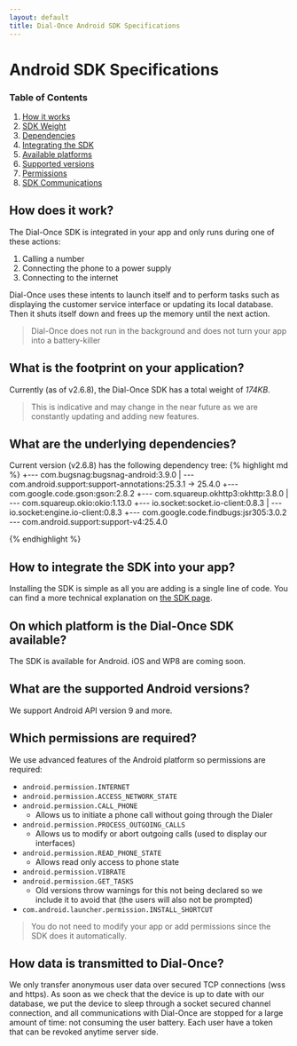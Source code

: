 ```yaml
---
layout: default
title: Dial-Once Android SDK Specifications
---
```


Android SDK Specifications
==========================

### Table of Contents

1.  [How it works](#how-does-it-work)
2.  [SDK Weight](#what-is-the-footprint-on-your-application)
3.  [Dependencies](#what-are-the-underlying-dependencies)
4.  [Integrating the SDK](#how-to-integrate-the-sdk-into-your-app)
5.  [Available platforms](#on-which-platform-is-the-dial-once-sdk-available)
6.  [Supported versions](#what-are-the-supported-android-versions)
7.  [Permissions](#which-permissions-are-required)
8.  [SDK Communications](#how-data-is-transmitted-to-dial-once)

How does it work?
-----------------

The Dial-Once SDK is integrated in your app and only runs during one of these actions:

1.  Calling a number
2.  Connecting the phone to a power supply
3.  Connecting to the internet

Dial-Once uses these intents to launch itself and to perform tasks such as displaying the customer service interface or updating its local database. Then it shuts itself down and frees up the memory until the next action.

> Dial-Once does not run in the background and does not turn your app into a battery-killer

What is the footprint on your application?
------------------------------------------

Currently (as of v2.6.8), the Dial-Once SDK has a total weight of *174KB*.

> This is indicative and may change in the near future as we are constantly updating and adding new features.

What are the underlying dependencies?
------------------------------------------

Current version (v2.6.8) has the following dependency tree:
{% highlight md %}
+--- com.bugsnag:bugsnag-android:3.9.0
|    \--- com.android.support:support-annotations:25.3.1 -> 25.4.0
+--- com.google.code.gson:gson:2.8.2
+--- com.squareup.okhttp3:okhttp:3.8.0
|    \--- com.squareup.okio:okio:1.13.0
+--- io.socket:socket.io-client:0.8.3
|    \--- io.socket:engine.io-client:0.8.3
+--- com.google.code.findbugs:jsr305:3.0.2
\--- com.android.support:support-v4:25.4.0

{% endhighlight %}

How to integrate the SDK into your app?
---------------------------------------

Installing the SDK is simple as all you are adding is a single line of code. You can find a more technical explanation on [the SDK page](/android/howto).

On which platform is the Dial-Once SDK available?
-------------------------------------------------

The SDK is available for Android. iOS and WP8 are coming soon.

What are the supported Android versions?
-------------------------------------------------

We support Android API version 9 and more.

Which permissions are required?
-------------------------------

We use advanced features of the Android platform so permissions are required:

- `android.permission.INTERNET`
- `android.permission.ACCESS_NETWORK_STATE`
- `android.permission.CALL_PHONE`
  - Allows us to initiate a phone call without going through the Dialer
- `android.permission.PROCESS_OUTGOING_CALLS`
  - Allows us to modify or abort outgoing calls (used to display our interfaces)
- `android.permission.READ_PHONE_STATE`
  - Allows read only access to phone state
- `android.permission.VIBRATE`
- `android.permission.GET_TASKS`
  - Old versions throw warnings for this not being declared so we include it to avoid that (the users will also not be prompted)
- `com.android.launcher.permission.INSTALL_SHORTCUT`

> You do not need to modify your app or add permissions since the SDK does it automatically.


How data is transmitted to Dial-Once?
-------------------------------

We only transfer anonymous user data over secured TCP connections (wss and https).
As soon as we check that the device is up to date with our database, we put the device to sleep through a socket secured channel connection, and all communications with Dial-Once are stopped for a large amount of time: not consuming the user battery.
Each user have a token that can be revoked anytime server side.
